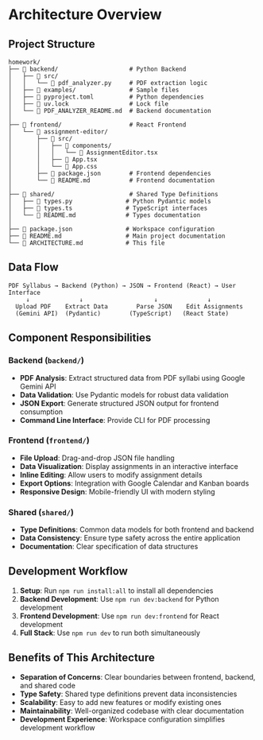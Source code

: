 # Architecture Overview

## Project Structure

```
homework/
├── 📁 backend/                    # Python Backend
│   ├── 📁 src/
│   │   └── 📄 pdf_analyzer.py     # PDF extraction logic
│   ├── 📁 examples/               # Sample files
│   ├── 📄 pyproject.toml          # Python dependencies
│   ├── 📄 uv.lock                 # Lock file
│   └── 📄 PDF_ANALYZER_README.md  # Backend documentation
│
├── 📁 frontend/                   # React Frontend
│   └── 📁 assignment-editor/
│       ├── 📁 src/
│       │   ├── 📁 components/
│       │   │   └── 📄 AssignmentEditor.tsx
│       │   ├── 📄 App.tsx
│       │   └── 📄 App.css
│       ├── 📄 package.json        # Frontend dependencies
│       └── 📄 README.md           # Frontend documentation
│
├── 📁 shared/                     # Shared Type Definitions
│   ├── 📄 types.py               # Python Pydantic models
│   ├── 📄 types.ts               # TypeScript interfaces
│   └── 📄 README.md              # Types documentation
│
├── 📄 package.json               # Workspace configuration
├── 📄 README.md                  # Main project documentation
└── 📄 ARCHITECTURE.md            # This file
```

## Data Flow

```
PDF Syllabus → Backend (Python) → JSON → Frontend (React) → User Interface
     ↓              ↓                    ↓              ↓
  Upload PDF    Extract Data        Parse JSON    Edit Assignments
  (Gemini API)  (Pydantic)        (TypeScript)   (React State)
```

## Component Responsibilities

### Backend (`backend/`)
- **PDF Analysis**: Extract structured data from PDF syllabi using Google Gemini API
- **Data Validation**: Use Pydantic models for robust data validation
- **JSON Export**: Generate structured JSON output for frontend consumption
- **Command Line Interface**: Provide CLI for PDF processing

### Frontend (`frontend/`)
- **File Upload**: Drag-and-drop JSON file handling
- **Data Visualization**: Display assignments in an interactive interface
- **Inline Editing**: Allow users to modify assignment details
- **Export Options**: Integration with Google Calendar and Kanban boards
- **Responsive Design**: Mobile-friendly UI with modern styling

### Shared (`shared/`)
- **Type Definitions**: Common data models for both frontend and backend
- **Data Consistency**: Ensure type safety across the entire application
- **Documentation**: Clear specification of data structures

## Development Workflow

1. **Setup**: Run `npm run install:all` to install all dependencies
2. **Backend Development**: Use `npm run dev:backend` for Python development
3. **Frontend Development**: Use `npm run dev:frontend` for React development
4. **Full Stack**: Use `npm run dev` to run both simultaneously

## Benefits of This Architecture

- **Separation of Concerns**: Clear boundaries between frontend, backend, and shared code
- **Type Safety**: Shared type definitions prevent data inconsistencies
- **Scalability**: Easy to add new features or modify existing ones
- **Maintainability**: Well-organized codebase with clear documentation
- **Development Experience**: Workspace configuration simplifies development workflow
